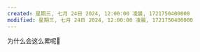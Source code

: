 ```yaml
---
created: 星期三, 七月 24日 2024, 12:00:00 凌晨, 1721750400000
modified: 星期三, 七月 24日 2024, 12:00:00 凌晨, 1721750400000
---
```



为什么会这么累呢🥱